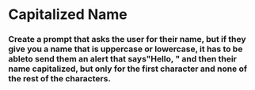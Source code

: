 # Capitalized Name

### Create a prompt that asks the user for their name, but if they give you a name that is uppercase or lowercase, it has to be ableto send them an alert that says"Hello, " and then their name capitalized, but only for the first character and none of the rest of the characters.
